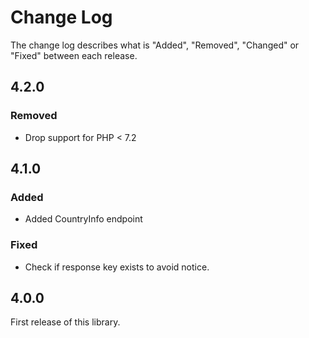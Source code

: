 # Change Log

The change log describes what is "Added", "Removed", "Changed" or "Fixed" between each release.

## 4.2.0

### Removed

- Drop support for PHP < 7.2

## 4.1.0

### Added

- Added CountryInfo endpoint

### Fixed

- Check if response key exists to avoid notice. 

## 4.0.0

First release of this library. 
